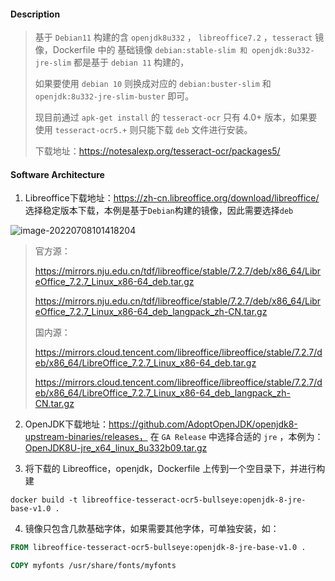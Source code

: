 #### Description
> 基于 `Debian11` 构建的含 `openjdk8u332` ， `libreoffice7.2` ，`tesseract` 镜像，Dockerfile 中的 基础镜像  `debian:stable-slim 和 openjdk:8u332-jre-slim` 都是基于 `debian 11` 构建的，
> 
> 如果要使用 `debian 10` 则换成对应的 `debian:buster-slim` 和 `openjdk:8u332-jre-slim-buster` 即可。
>
> 现目前通过 `apk-get install` 的 `tesseract-ocr` 只有 4.0+ 版本，如果要使用 `tesseract-ocr5.+` 则只能下载 `deb` 文件进行安装。
>
> 下载地址：https://notesalexp.org/tesseract-ocr/packages5/

#### Software Architecture

1. Libreoffice下载地址：https://zh-cn.libreoffice.org/download/libreoffice/ 选择稳定版本下载，本例是基于`Debian`构建的镜像，因此需要选择`deb`

![image-20220708101418204](https://brianhsiung.oss-cn-hangzhou.aliyuncs.com/img/image-20220708101418204.png)

> 官方源：
> 
> https://mirrors.nju.edu.cn/tdf/libreoffice/stable/7.2.7/deb/x86_64/LibreOffice_7.2.7_Linux_x86-64_deb.tar.gz
> 
> https://mirrors.nju.edu.cn/tdf/libreoffice/stable/7.2.7/deb/x86_64/LibreOffice_7.2.7_Linux_x86-64_deb_langpack_zh-CN.tar.gz
>
> 国内源：
> 
> https://mirrors.cloud.tencent.com/libreoffice/libreoffice/stable/7.2.7/deb/x86_64/LibreOffice_7.2.7_Linux_x86-64_deb.tar.gz
>
> https://mirrors.cloud.tencent.com/libreoffice/libreoffice/stable/7.2.7/deb/x86_64/LibreOffice_7.2.7_Linux_x86-64_deb_langpack_zh-CN.tar.gz


2. OpenJDK下载地址：https://github.com/AdoptOpenJDK/openjdk8-upstream-binaries/releases， 在 `GA Release` 中选择合适的 `jre` ，本例为：[OpenJDK8U-jre_x64_linux_8u332b09.tar.gz](https://github.com/AdoptOpenJDK/openjdk8-upstream-binaries/releases/download/jdk8u332-b09/OpenJDK8U-jre_x64_linux_8u332b09.tar.gz)

3. 将下载的 Libreoffice，openjdk，Dockerfile 上传到一个空目录下，并进行构建

```shell
docker build -t libreoffice-tesseract-ocr5-bullseye:openjdk-8-jre-base-v1.0 .
```

4. 镜像只包含几款基础字体，如果需要其他字体，可单独安装，如：

```dockerfile
FROM libreoffice-tesseract-ocr5-bullseye:openjdk-8-jre-base-v1.0 .

COPY myfonts /usr/share/fonts/myfonts
```